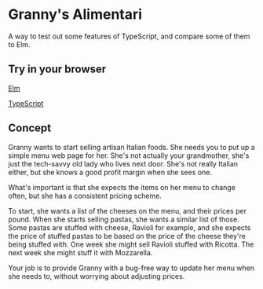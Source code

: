 # Granny's Alimentari

A way to test out some features of TypeScript, and compare some of them to Elm.

## Try in your browser

[Elm](https://ellie-app.com/3kYBRV8QJDca1)

[TypeScript](https://stackblitz.com/edit/angular-grannys-alimentari)

## Concept

Granny wants to start selling artisan Italian foods. She needs you to put up a simple menu web page for her. She's not actually your grandmother, she's just the tech-savvy old lady who lives next door. She's not really Italian either, but she knows a good profit margin when she sees one.

What's important is that she expects the items on her menu to change often, but she has a consistent pricing scheme.

To start, she wants a list of the cheeses on the menu, and their prices per pound. When she starts selling pastas, she wants a similar list of those. Some pastas are stuffed with cheese, Ravioli for example, and she expects the price of stuffed pastas to be based on the price of the cheese they're being stuffed with. One week she might sell Ravioli stuffed with Ricotta. The next week she might stuff it with Mozzarella.

Your job is to provide Granny with a bug-free way to update her menu when she needs to, without worrying about adjusting prices.
